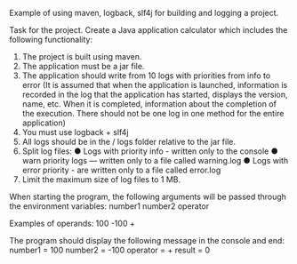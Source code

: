 Example of using maven, logback,  slf4j for building and logging a project.

Task for the project.
Create a Java application calculator which includes the following functionality:
1. The project is built using maven.
2. The application must be a jar file.
3. The application should write from 10 logs with priorities from info to error
(It is assumed that when the application is launched, information is recorded in the log that the application has started, displays the version, name, etc. When it is completed, information about the completion of the execution. There should not be one log in one method for the entire application)
4. You must use logback + slf4j
5. All logs should be in the / logs folder relative to the jar file.
6. Split log files:
● Logs with priority info - written only to the console
● warn priority logs — written only to a file called warning.log
● Logs with error priority - are written only to a file called error.log
7. Limit the maximum size of log files to 1 MB.

When starting the program, the following arguments will be passed through the environment variables:
number1 number2 operator

Examples of operands:
100 -100 +

The program should display the following message in the console and end:
number1 = 100 number2 = -100 operator = + result = 0
